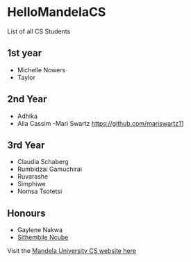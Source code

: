 # HelloMandelaCS

List of all CS Students

## 1st year
- Michelle Nowers
- Taylor

## 2nd Year
- Adhika
- Alia Cassim
-Mari Swartz https://github.com/mariswartz11

## 3rd Year
- Claudia Schaberg
- Rumbidzai Gamuchirai
- Ruvarashe
- Simphiwe
- Nomsa Tsotetsi

## Honours
- Gaylene Nakwa
- [Sithembile Ncube](https://github.com/LadySith)

Visit the [Mandela University CS website here](http://cs.mandela.ac.za/)
